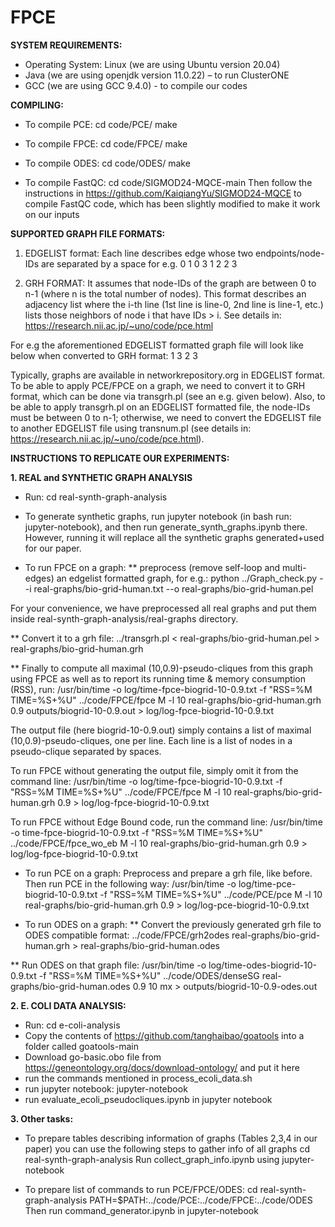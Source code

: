 # FPCE

**SYSTEM REQUIREMENTS:**
* Operating System: Linux (we are using Ubuntu version 20.04)
* Java (we are using openjdk version 11.0.22) – to run ClusterONE
* GCC (we are using GCC 9.4.0) - to compile our codes

**COMPILING:**
* To compile PCE:
cd code/PCE/
make

* To compile FPCE:
cd code/FPCE/
make

* To compile ODES:
cd code/ODES/
make

* To compile FastQC:
cd code/SIGMOD24-MQCE-main
Then follow the instructions in https://github.com/KaiqiangYu/SIGMOD24-MQCE to compile FastQC code, which has been slightly modified to make it work on our inputs 


**SUPPORTED GRAPH FILE FORMATS:**

1. EDGELIST format: 
Each line describes edge whose two endpoints/node-IDs are separated by a space for e.g.
0 1
0 3
1 2
2 3

2. GRH FORMAT:
It assumes that node-IDs of the graph are between 0 to n-1 (where n is the total number of nodes). This format describes an adjacency list where the i-th line (1st line is line-0, 2nd line is line-1, etc.) lists those neighbors of node i that have IDs > i. See details in: https://research.nii.ac.jp/~uno/code/pce.html

For e.g the aforementioned EDGELIST formatted graph file will look like below when converted to GRH format:
1 3
2
3

Typically, graphs are available in networkrepository.org in EDGELIST format. To be able to apply PCE/FPCE on a graph, we need to convert it to GRH format, which can be done via transgrh.pl (see an e.g. given below). Also, to be able to apply transgrh.pl on an EDGELIST formatted file, the node-IDs must be between 0 to n-1; otherwise, we need to convert the EDGELIST file to another EDGELIST file using transnum.pl (see details in: https://research.nii.ac.jp/~uno/code/pce.html).


**INSTRUCTIONS TO REPLICATE OUR EXPERIMENTS:**

__1. REAL and SYNTHETIC GRAPH ANALYSIS__

* Run: cd real-synth-graph-analysis

* To generate synthetic graphs, run jupyter notebook (in bash run: jupyter-notebook), and then run generate_synth_graphs.ipynb there. However, running it will replace all the synthetic graphs generated+used for our paper.


* To run FPCE on a graph:
** preprocess (remove self-loop and multi-edges) an edgelist formatted graph, for e.g.:
python ../Graph_check.py --i real-graphs/bio-grid-human.txt --o real-graphs/bio-grid-human.pel

For your convenience, we have preprocessed all real graphs and put them inside real-synth-graph-analysis/real-graphs directory.

** Convert it to a grh file:
../transgrh.pl < real-graphs/bio-grid-human.pel > real-graphs/bio-grid-human.grh

** Finally to compute all maximal (10,0.9)-pseudo-cliques from this graph using FPCE as well as to report its running time & memory consumption (RSS), run:
/usr/bin/time -o log/time-fpce-biogrid-10-0.9.txt -f "RSS=%M TIME=%S+%U" ../code/FPCE/fpce M -l 10 real-graphs/bio-grid-human.grh 0.9 outputs/biogrid-10-0.9.out > log/log-fpce-biogrid-10-0.9.txt

The output file (here biogrid-10-0.9.out) simply contains a list of maximal (10,0.9)-pseudo-cliques, one per line. Each line is a list of nodes in a pseudo-clique separated by spaces.

To run FPCE without generating the output file, simply omit it from the command line:
/usr/bin/time -o log/time-fpce-biogrid-10-0.9.txt -f "RSS=%M TIME=%S+%U" ../code/FPCE/fpce M -l 10 real-graphs/bio-grid-human.grh 0.9 > log/log-fpce-biogrid-10-0.9.txt

To run FPCE without Edge Bound code, run the command line:
/usr/bin/time -o time-fpce-biogrid-10-0.9.txt -f "RSS=%M TIME=%S+%U" ../code/FPCE/fpce_wo_eb M -l 10 real-graphs/bio-grid-human.grh 0.9 > log/log-fpce-biogrid-10-0.9.txt


* To run PCE on a graph:
Preprocess and prepare a grh file, like before. Then run PCE in the following way:
/usr/bin/time -o log/time-pce-biogrid-10-0.9.txt -f "RSS=%M TIME=%S+%U" ../code/PCE/pce M -l 10 real-graphs/bio-grid-human.grh 0.9 > log/log-pce-biogrid-10-0.9.txt

* To run ODES on a graph:
** Convert the previously generated grh file to ODES compatible format:
../code/FPCE/grh2odes real-graphs/bio-grid-human.grh > real-graphs/bio-grid-human.odes

** Run ODES on that graph file:
/usr/bin/time -o log/time-odes-biogrid-10-0.9.txt -f "RSS=%M TIME=%S+%U" ../code/ODES/denseSG real-graphs/bio-grid-human.odes 0.9 10 mx > outputs/biogrid-10-0.9-odes.out

__2. E. COLI DATA ANALYSIS:__

* Run: cd e-coli-analysis
* Copy the contents of https://github.com/tanghaibao/goatools into a folder called goatools-main
* Download go-basic.obo file from https://geneontology.org/docs/download-ontology/ and put it here
* run the commands mentioned in process_ecoli_data.sh
* run jupyter notebook: jupyter-notebook
* run evaluate_ecoli_pseudocliques.ipynb in jupyter notebook

__3. Other tasks:__

* To prepare tables describing information of graphs (Tables 2,3,4 in our paper) you can use the following steps to gather info of all graphs
cd real-synth-graph-analysis
Run collect_graph_info.ipynb using jupyter-notebook

* To prepare list of commands to run PCE/FPCE/ODES:
cd real-synth-graph-analysis
PATH=$PATH:../code/PCE:../code/FPCE:../code/ODES
Then run command_generator.ipynb in jupyter-notebook

